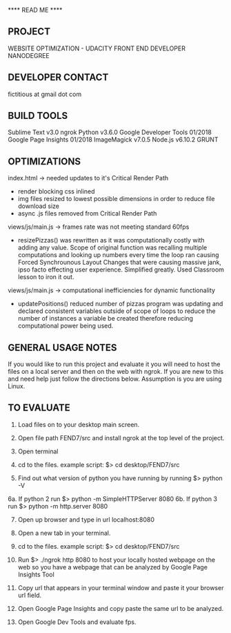 **** READ ME ****

PROJECT
---
WEBSITE OPTIMIZATION - UDACITY FRONT END DEVELOPER NANODEGREE


DEVELOPER CONTACT
---
fictitious at gmail dot com


BUILD TOOLS
---
Sublime Text v3.0
ngrok
Python v3.6.0
Google Developer Tools 01/2018
Google Page Insights 01/2018
ImageMagick v7.0.5
Node.js v6.10.2
GRUNT

OPTIMIZATIONS
---
index.html -> needed updates to it's Critical Render Path
- render blocking css inlined
- img files resized to lowest possible dimensions in order to reduce file download size
- async .js files removed from Critical Render Path


views/js/main.js -> frames rate was not meeting standard 60fps
- resizePizzas() was rewritten as it was computationally costly with adding any value. Scope of original
function was recalling multiple computations and looking up numbers every time the loop ran causing Forced Synchrounous
Layout Changes that were causing massive jank, ipso facto effecting user experience. Simplified greatly. Used Classroom lesson to iron it out.


views/js/main.js -> computational inefficiencies for dynamic functionality
- updatePositions() reduced number of pizzas program was updating and declared consistent variables outside of scope of loops to reduce the number of instances a variable be created therefore reducing computational power being used.


GENERAL USAGE NOTES
---
If you would like to run this project and evaluate it you will need to host the files on a local server and then on the web with ngrok.
If you are new to this and need help just follow the directions below. Assumption is you are using Linux.


TO EVALUATE
---
1. Load files on to your desktop main screen.

2. Open file path FEND7/src and install ngrok at the top level of the project.

3. Open terminal

4. cd to the files. example script: $> cd desktop/FEND7/src

5. Find out what version of python you have running by running $> python -V

6a. If python 2 run $> python -m SimpleHTTPServer 8080
6b. If python 3 run $> python -m http.server 8080

7. Open up browser and type in url  localhost:8080

8. Open a new tab in your terminal.

9. cd to the files. example script: $> cd desktop/FEND7/src

10. Run $> ./ngrok http 8080 to host your locally hosted webpage on the web so you have a webpage that can be analyzed by Google Page Insights Tool

11. Copy url that appears in your terminal window and paste it your browser url field.

12. Open Google Page Insights and copy paste the same url to be analyzed.

13. Open Google Dev Tools and evaluate fps.




